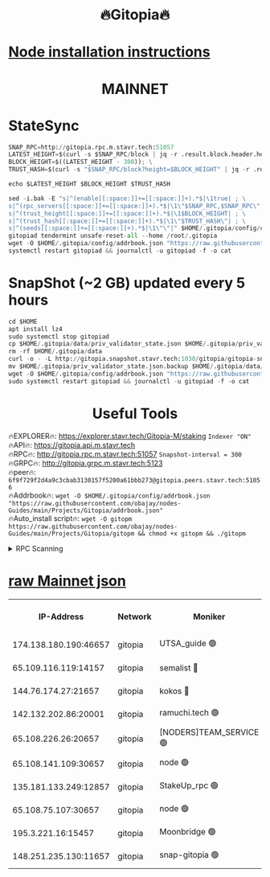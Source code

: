 <h1 align="center"> 🔥Gitopia🔥</h1>

[Node installation instructions](https://github.com/obajay/nodes-Guides/tree/main/Projects/Gitopia)
=

<h1 align="center"> MAINNET</h1>

# StateSync
```python
SNAP_RPC=http://gitopia.rpc.m.stavr.tech:51057
LATEST_HEIGHT=$(curl -s $SNAP_RPC/block | jq -r .result.block.header.height); \
BLOCK_HEIGHT=$((LATEST_HEIGHT - 300)); \
TRUST_HASH=$(curl -s "$SNAP_RPC/block?height=$BLOCK_HEIGHT" | jq -r .result.block_id.hash)

echo $LATEST_HEIGHT $BLOCK_HEIGHT $TRUST_HASH

sed -i.bak -E "s|^(enable[[:space:]]+=[[:space:]]+).*$|\1true| ; \
s|^(rpc_servers[[:space:]]+=[[:space:]]+).*$|\1\"$SNAP_RPC,$SNAP_RPC\"| ; \
s|^(trust_height[[:space:]]+=[[:space:]]+).*$|\1$BLOCK_HEIGHT| ; \
s|^(trust_hash[[:space:]]+=[[:space:]]+).*$|\1\"$TRUST_HASH\"| ; \
s|^(seeds[[:space:]]+=[[:space:]]+).*$|\1\"\"|" $HOME/.gitopia/config/config.toml
gitopiad tendermint unsafe-reset-all --home /root/.gitopia
wget -O $HOME/.gitopia/config/addrbook.json "https://raw.githubusercontent.com/obajay/nodes-Guides/main/Projects/Gitopia/addrbook.json"
systemctl restart gitopiad && journalctl -u gitopiad -f -o cat
```
# SnapShot (~2 GB) updated every 5 hours
```python
cd $HOME
apt install lz4
sudo systemctl stop gitopiad
cp $HOME/.gitopia/data/priv_validator_state.json $HOME/.gitopia/priv_validator_state.json.backup
rm -rf $HOME/.gitopia/data
curl -o - -L http://gitopia.snapshot.stavr.tech:1030/gitopia/gitopia-snap.tar.lz4 | lz4 -c -d - | tar -x -C $HOME/.gitopia --strip-components 2
mv $HOME/.gitopia/priv_validator_state.json.backup $HOME/.gitopia/data/priv_validator_state.json
wget -O $HOME/.gitopia/config/addrbook.json "https://raw.githubusercontent.com/obajay/nodes-Guides/main/Projects/Gitopia/addrbook.json"
sudo systemctl restart gitopiad && journalctl -u gitopiad -f -o cat
```
 <h1 align="center"> Useful Tools</h1>

🔥EXPLORER🔥:      https://explorer.stavr.tech/Gitopia-M/staking  `Indexer "ON"` \
🔥API🔥: 			 		 https://gitopia.api.m.stavr.tech \
🔥RPC🔥:           http://gitopia.rpc.m.stavr.tech:51057              `Snapshot-interval = 300` \
🔥GRPC🔥:          http://gitopia.grpc.m.stavr.tech:5123 \
🔥peer🔥:					 `6f9f729f2d4a9c3cbab3130157f5200a61bbb273@gitopia.peers.stavr.tech:51056` \
🔥Addrbook🔥:    ```wget -O $HOME/.gitopia/config/addrbook.json "https://raw.githubusercontent.com/obajay/nodes-Guides/main/Projects/Gitopia/addrbook.json"``` \
🔥Auto_install script🔥: ```wget -O gitopm https://raw.githubusercontent.com/obajay/nodes-Guides/main/Projects/Gitopia/gitopm && chmod +x gitopm && ./gitopm```


<details>
<summary>RPC Scanning</summary>

<h2 align="center"> We scan nodes in real time every 4 hours. And we provide the final result of RPC endpoints.
We cannot influence the operation of these nodes in any way. </h2>


```python
If Voting Power is higher than 0 --> then the Node is a validator of the network and may be subject to attack and be a potential threat to the chain.
```
```python
We marked such validators with a red symbol
```

</details>

[raw Mainnet json](https://rpc-check.gitopm.stavr.tech/gitopm/rpc-gitopm-result.json)
=

<table><tr><th>IP-Address</th><th>Network</th><th>Moniker</th><th>Latest Block Height</th><th>Earliest Block Height</th><th>Catching Up</th><th>Voting Power</th><th>Scan Time</th></tr><tr><td>174.138.180.190:46657</td><td>gitopia</td><td>UTSA_guide 🟢</td><td>9674537</td><td>6071990</td><td>False</td><td>0</td><td>2023-11-25T22:57:43.724632406UTC</td></tr><tr><td>65.109.116.119:14157</td><td>gitopia</td><td>semalist 🔴</td><td>9674540</td><td>6071990</td><td>False</td><td>428566</td><td>2023-11-25T22:57:48.147658022UTC</td></tr><tr><td>144.76.174.27:21657</td><td>gitopia</td><td>kokos 🔴</td><td>9674556</td><td>6071990</td><td>False</td><td>936373</td><td>2023-11-25T22:58:12.656595651UTC</td></tr><tr><td>142.132.202.86:20001</td><td>gitopia</td><td>ramuchi.tech 🟢</td><td>9674554</td><td>6548337</td><td>False</td><td>0</td><td>2023-11-25T22:58:09.943797440UTC</td></tr><tr><td>65.108.226.26:20657</td><td>gitopia</td><td>[NODERS]TEAM_SERVICE 🟢</td><td>9674566</td><td>6846001</td><td>False</td><td>0</td><td>2023-11-25T22:58:31.777519854UTC</td></tr><tr><td>65.108.141.109:30657</td><td>gitopia</td><td>node 🟢</td><td>9674554</td><td>6931333</td><td>False</td><td>0</td><td>2023-11-25T22:58:09.337927160UTC</td></tr><tr><td>135.181.133.249:12857</td><td>gitopia</td><td>StakeUp_rpc 🟢</td><td>9674554</td><td>8010001</td><td>False</td><td>0</td><td>2023-11-25T22:58:10.330939092UTC</td></tr><tr><td>65.108.75.107:30657</td><td>gitopia</td><td>node 🟢</td><td>9674562</td><td>8802845</td><td>False</td><td>0</td><td>2023-11-25T22:58:25.243101289UTC</td></tr><tr><td>195.3.221.16:15457</td><td>gitopia</td><td>Moonbridge 🟢</td><td>9674542</td><td>9388094</td><td>False</td><td>0</td><td>2023-11-25T22:57:50.528056073UTC</td></tr><tr><td>148.251.235.130:11657</td><td>gitopia</td><td>snap-gitopia 🟢</td><td>9674554</td><td>9516001</td><td>False</td><td>0</td><td>2023-11-25T22:58:09.632698367UTC</td></tr></table>
